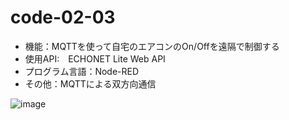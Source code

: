 # code-02-03
- 機能：MQTTを使って自宅のエアコンのOn/Offを遠隔で制御する
- 使用API:　ECHONET Lite Web API
- プログラム言語：Node-RED
- その他：MQTTによる双方向通信

![image](https://github.com/foobarbazfred/ProgrammingExamples/blob/main/code-02-01/code-02-03_flow.png)
